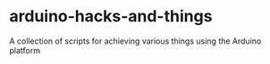 # arduino-hacks-and-things
A collection of scripts for achieving various things using the Arduino platform
